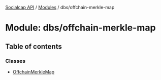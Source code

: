 [Socialcap API](../README.md) / [Modules](../modules.md) / dbs/offchain-merkle-map

# Module: dbs/offchain-merkle-map

## Table of contents

### Classes

- [OffchainMerkleMap](../classes/dbs_offchain_merkle_map.OffchainMerkleMap.md)
